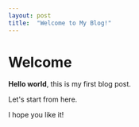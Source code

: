 ```yaml
---
layout: post
title:  "Welcome to My Blog!"
---
```


# Welcome

**Hello world**, this is my first blog post.

Let's start from here.

I hope you like it!
